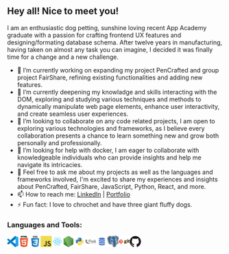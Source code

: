 ## Hey all! Nice to meet you! 
I am an enthusiastic dog petting, sunshine loving recent App Academy graduate with a passion for crafting frontend UX features and designing/formating database schema. After twelve years in manufacturing, having taken on almost any task you can imagine, I decided it was finally time for a change and a new challenge.  


- 🔭 I’m currently working on expanding my project PenCrafted and group project FairShare, refining existing functionalities and adding new features.
- 🌱 I’m currently deepening my knowladge and skills interacting with the DOM, exploring and studying various techniques and methods to dynamically manipulate web page elements, enhance user interactivity, and create seamless user experiences.
- 👯 I’m looking to collaborate on any code related projects, I am open to exploring various technologies and frameworks, as I believe every collaboration presents a chance to learn something new and grow both personally and professionally.
- 🤔 I’m looking for help with docker, I am eager to collaborate with knowledgeable individuals who can provide insights and help me navigate its intricacies.
- 💬 Feel free to ask me about my projects as well as the languages and frameworks involved, I'm excited to share my experiences and insights about PenCrafted, FairShare, JavaScript, Python, React, and more.
- 📫 How to reach me: [LinkedIn](www.linkedin.com/in/aubriewoodbine) | [Portfolio](https://llfbh33.github.io/)
- ⚡ Fun fact: I love to chrochet and have three giant fluffy dogs.


### Languages and Tools:

<img align="left" alt="Visual Studio Code" width="26px" src="https://raw.githubusercontent.com/github/explore/80688e429a7d4ef2fca1e82350fe8e3517d3494d/topics/visual-studio-code/visual-studio-code.png" />
<img align="left" alt="HTML5" width="26px" src="https://raw.githubusercontent.com/github/explore/80688e429a7d4ef2fca1e82350fe8e3517d3494d/topics/html/html.png" />
<img align="left" alt="CSS3" width="26px" src="https://raw.githubusercontent.com/github/explore/80688e429a7d4ef2fca1e82350fe8e3517d3494d/topics/css/css.png" />
<img align="left" alt="JavaScript" width="26px" src="https://raw.githubusercontent.com/github/explore/80688e429a7d4ef2fca1e82350fe8e3517d3494d/topics/javascript/javascript.png" />
<img align="left" alt="React" width="26px" src="https://raw.githubusercontent.com/github/explore/80688e429a7d4ef2fca1e82350fe8e3517d3494d/topics/react/react.png" />
<img align="left" alt="Node.js" width="26px" src="https://raw.githubusercontent.com/github/explore/80688e429a7d4ef2fca1e82350fe8e3517d3494d/topics/nodejs/nodejs.png" />
<img align="left" alt="python" width="26px" src="https://raw.githubusercontent.com/github/explore/80688e429a7d4ef2fca1e82350fe8e3517d3494d/topics/python/python.png" />
<img align="left" alt="flask" width="26px" src="https://raw.githubusercontent.com/github/explore/80688e429a7d4ef2fca1e82350fe8e3517d3494d/topics/flask/flask.png" />
<img align="left" alt="SQL" width="26px" src="https://raw.githubusercontent.com/github/explore/80688e429a7d4ef2fca1e82350fe8e3517d3494d/topics/sql/sql.png" />
<img align="left" alt="postgreSQL" width="26px" src="https://raw.githubusercontent.com/github/explore/80688e429a7d4ef2fca1e82350fe8e3517d3494d/topics/postgresql/postgresql.png" />
<img align="left" alt="Git" width="26px" src="https://raw.githubusercontent.com/github/explore/80688e429a7d4ef2fca1e82350fe8e3517d3494d/topics/git/git.png" />
<img align="left" alt="GitHub" width="26px" src="https://raw.githubusercontent.com/github/explore/78df643247d429f6cc873026c0622819ad797942/topics/github/github.png" />
